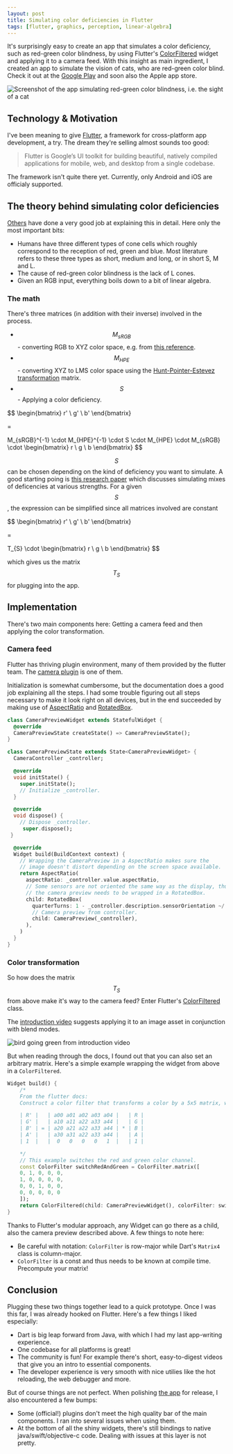 ```yaml
---
layout: post
title: Simulating color deficiencies in Flutter
tags: [flutter, graphics, perception, linear-algebra]
---
```


It's surprisingly easy to create an app that simulates a color deficiency, such as red-green color blindness, by using Flutter's [ColorFiltered](https://www.youtube.com/watch?v=F7Cll22Dno8) widget and applying it to a camera feed.
With this insight as main ingredient, I created an app to simulate the vision of cats, who are red-green color blind. Check it out at the [Google Play](https://play.google.com/store/apps/details?id=ch.panmari.cat_sight) and soon also the Apple app store.

![Screenshot of the app simulating red-green color blindness, i.e. the sight of a cat](/assets/img/screenshot_color_blindness.png)

## Technology & Motivation

I've been meaning to give [Flutter](https://flutter.dev), a framework for cross-platform app development, a try. The dream they're selling almost sounds too good:

> Flutter is Google’s UI toolkit for building beautiful, natively compiled applications for mobile, web, and desktop from a single codebase.

The framework isn't quite there yet. Currently, only Android and iOS are officialy supported.

## The theory behind simulating color deficiencies

[Others](https://ixora.io/projects/colorblindness/color-blindness-simulation-research/) have done a very good job at explaining this in detail. Here only the most important bits:

* Humans have three different types of cone cells which roughly correspond to the reception of red, green and blue. Most literature refers to these three types as short, medium and long, or in short S, M and L.
* The cause of red-green color blindness is the lack of L cones.
* Given an RGB input, everything boils down to a bit of linear algebra.

### The math

There's three matrices (in addition with their inverse) involved in the process.

* $$M_{sRGB}$$ - converting RGB to XYZ color space, e.g. from [this reference](http://www.brucelindbloom.com/index.html?Eqn_RGB_to_XYZ.html).
* $$M_{HPE}$$ - converting XYZ to LMS color space using the [Hunt-Pointer-Estevez transformation](https://en.wikipedia.org/wiki/LMS_color_space#Hunt.2C_RLAB) matrix.
* $$S$$ - Applying a color deficiency.

$$
\begin{bmatrix}
   r' \\
   g' \\
   b'
\end{bmatrix}

=

M_{sRGB}^{-1} \cdot
M_{HPE}^{-1} \cdot
S \cdot
M_{HPE} \cdot
M_{sRGB} \cdot
\begin{bmatrix}
   r \\
   g \\
   b
\end{bmatrix}
$$

$$S$$ can be chosen depending on the kind of deficiency you want to simulate. A good starting poing is [this research paper](https://arxiv.org/pdf/1711.10662.pdf) which discusses simulating mixes of deficencies at various strengths. For a given $$S$$, the expression can be simplified since all matrices involved are constant

$$
\begin{bmatrix}
   r' \\
   g' \\
   b'
\end{bmatrix}

=

T_{S} \cdot
\begin{bmatrix}
   r \\
   g \\
   b
\end{bmatrix}
$$

which gives us the matrix $$T_{S}$$ for plugging into the app.

## Implementation

There's two main components here: Getting a camera feed and then applying the color transformation.

### Camera feed

Flutter has thriving plugin environment, many of them provided by the flutter team. The [camera plugin](https://flutter.dev/docs/cookbook/plugins/picture-using-camera) is one of them.

Initialization is somewhat cumbersome, but the documentation does a good job explaining all the steps. I had some trouble figuring out all steps necessary to make it look right on all devices, but in the end succeeded by making use of [AspectRatio](https://api.flutter.dev/flutter/widgets/AspectRatio-class.html) and [RotatedBox](https://api.flutter.dev/flutter/widgets/RotatedBox-class.html).

```dart
class CameraPreviewWidget extends StatefulWidget {
  @override
  CameraPreviewState createState() => CameraPreviewState();
}

class CameraPreviewState extends State<CameraPreviewWidget> {
  CameraController _controller;

  @override
  void initState() {
    super.initState();
    // Initialize _controller.
  }

  @override
  void dispose() {
    // Dispose _controller.
     super.dispose();
 }

  @override
  Widget build(BuildContext context) {
    // Wrapping the CameraPreview in a AspectRatio makes sure the
    // image doesn't distort depending on the screen space available.
    return AspectRatio(
      aspectRatio: _controller.value.aspectRatio,
      // Some sensors are not oriented the same way as the display, thus
      // the camera preview needs to be wrapped in a RotatedBox.
      child: RotatedBox(
        quarterTurns: 1 - _controller.description.sensorOrientation ~/ 90,
        // Camera preview from controller.
        child: CameraPreview(_controller),
      ),
    )
  }
}
```

### Color transformation

So how does the matrix $$T_S$$ from above make it's way to the camera feed? Enter Flutter's [ColorFiltered](https://api.flutter.dev/flutter/widgets/ColorFiltered-class.html) class.

The [introduction video](https://www.youtube.com/watch?v=F7Cll22Dno8) suggests applying it to an image asset in conjunction with blend modes.

![bird going green from introduction video](/assets/img/ColorFiltered_Flutter_Widget_of_the_Week.gif)

But when reading through the docs, I found out that you can also set an arbitrary matrix. Here's a simple example wrapping the widget from above in a `ColorFiltered`.

```dart
Widget build() {
    /*
    From the flutter docs:
    Construct a color filter that transforms a color by a 5x5 matrix, where the fifth row is implicitly added in an identity configuration.

    | R' |   | a00 a01 a02 a03 a04 |   | R |
    | G' |   | a10 a11 a22 a33 a44 |   | G |
    | B' | = | a20 a21 a22 a33 a44 | * | B |
    | A' |   | a30 a31 a22 a33 a44 |   | A |
    | 1  |   |  0   0   0   0   1  |   | 1 |

    */
    // This example switches the red and green color channel.
    const ColorFilter switchRedAndGreen = ColorFilter.matrix([
    0, 1, 0, 0, 0,
    1, 0, 0, 0, 0,
    0, 0, 1, 0, 0,
    0, 0, 0, 0, 0
    ]);
    return ColorFiltered(child: CameraPreviewWidget(), colorFilter: switchRedAndGreen)
}
```

Thanks to Flutter's modular approach, any Widget can go there as a child, also the camera preview described above. A few things to note here:

* Be careful with notation: `ColorFilter` is row-major while Dart's `Matrix4` class is column-major.
* `ColorFilter` is a const and thus needs to be known at compile time. Precompute your matrix!

## Conclusion

Plugging these two things together lead to a quick prototype. Once I was this far, I was already hooked on Flutter. Here's a few things I liked especially:

* Dart is big leap forward from Java, with which I had my last app-writing experience.
* One codebase for all platforms is great!
* The community is fun! For example there's short, easy-to-digest videos that give you an intro to essential components.
* The developer experience is very smooth with nice utilies like the hot reloading, the web debugger and more.

But of course things are not perfect. When polishing [the app](https://play.google.com/store/apps/details?id=ch.panmari.cat_sight) for release, I also encountered a few bumps:

* Some (official!) plugins don't meet the high quality bar of the main components. I ran into several issues when using them.
* At the bottom of all the shiny widgets, there's still bindings to native java/swift/objective-c code. Dealing with issues at this layer is not pretty.
